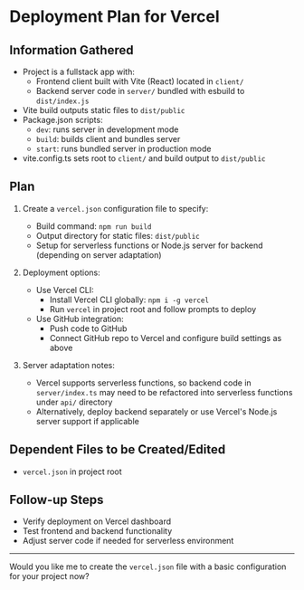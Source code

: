# Deployment Plan for Vercel

## Information Gathered

- Project is a fullstack app with:
  - Frontend client built with Vite (React) located in `client/`
  - Backend server code in `server/` bundled with esbuild to `dist/index.js`
- Vite build outputs static files to `dist/public`
- Package.json scripts:
  - `dev`: runs server in development mode
  - `build`: builds client and bundles server
  - `start`: runs bundled server in production mode
- vite.config.ts sets root to `client/` and build output to `dist/public`

## Plan

1. Create a `vercel.json` configuration file to specify:
   - Build command: `npm run build`
   - Output directory for static files: `dist/public`
   - Setup for serverless functions or Node.js server for backend (depending on server adaptation)
   
2. Deployment options:
   - Use Vercel CLI:
     - Install Vercel CLI globally: `npm i -g vercel`
     - Run `vercel` in project root and follow prompts to deploy
   - Use GitHub integration:
     - Push code to GitHub
     - Connect GitHub repo to Vercel and configure build settings as above

3. Server adaptation notes:
   - Vercel supports serverless functions, so backend code in `server/index.ts` may need to be refactored into serverless functions under `api/` directory
   - Alternatively, deploy backend separately or use Vercel's Node.js server support if applicable

## Dependent Files to be Created/Edited

- `vercel.json` in project root

## Follow-up Steps

- Verify deployment on Vercel dashboard
- Test frontend and backend functionality
- Adjust server code if needed for serverless environment

---

Would you like me to create the `vercel.json` file with a basic configuration for your project now?
